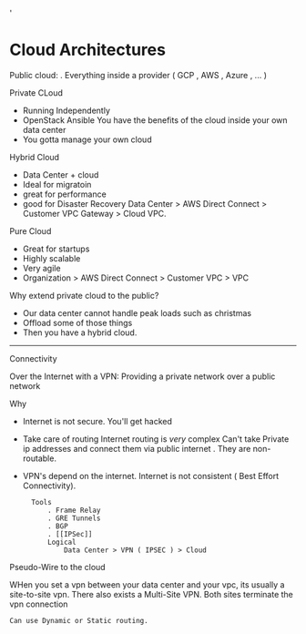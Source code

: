 '
# Cloud Architectures

Public cloud:
    . Everything inside a provider ( GCP , AWS , Azure  , ... )


Private CLoud

* Running Independently
* OpenStack Ansible
    You have the benefits of the cloud inside your own data center
* You gotta manage your own cloud


Hybrid Cloud
*  Data Center + cloud
*  Ideal for migratoin
*  great for performance
*  good for Disaster Recovery
    Data Center > AWS Direct Connect > Customer VPC Gateway > Cloud VPC.


Pure Cloud
* Great for startups
* Highly scalable
* Very agile
* Organization > AWS Direct Connect > Customer VPC  > VPC


Why extend private cloud to the public?

* Our data center cannot handle peak loads such as christmas
* Offload some of those things
* Then you have a hybrid cloud.

___

Connectivity

Over the Internet with a VPN: Providing a private network over  a public network

Why
* Internet is not secure.
    You'll get hacked
* Take care of routing
    Internet routing is *very* complex
    Can't take Private ip addresses and connect them via public internet . They are non-routable.
* VPN's depend on the internet.
    Internet is not consistent ( Best Effort Connectivity).

        Tools
            . Frame Relay
            . GRE Tunnels
            . BGP
            . [[IPSec]]
            Logical
                Data Center > VPN ( IPSEC ) > Cloud

Pseudo-Wire to the cloud

WHen you set a vpn between your data center and your vpc, its usually a site-to-site vpn.
There also exists a Multi-Site VPN.
    Both sites terminate the vpn connection

    Can use Dynamic or Static routing.

